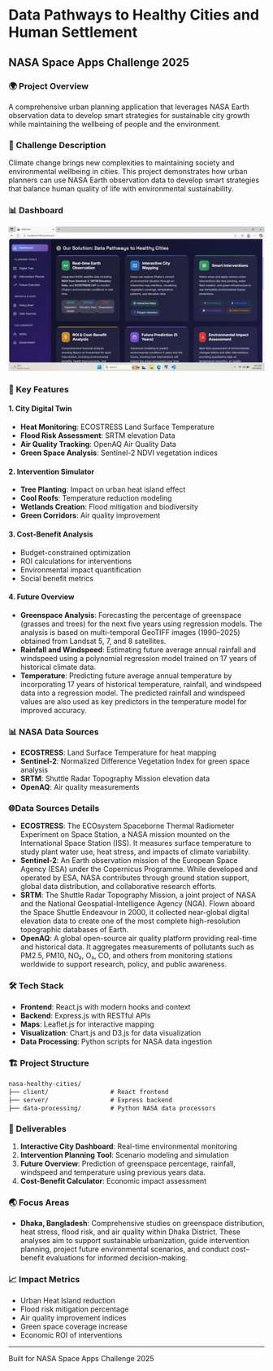 # Data Pathways to Healthy Cities and Human Settlement
## NASA Space Apps Challenge 2025

### 🌍 Project Overview
A comprehensive urban planning application that leverages NASA Earth observation data to develop smart strategies for sustainable city growth while maintaining the wellbeing of people and the environment.

### 🎯 Challenge Description
Climate change brings new complexities to maintaining society and environmental wellbeing in cities. This project demonstrates how urban planners can use NASA Earth observation data to develop smart strategies that balance human quality of life with environmental sustainability.

### 📊 Dashboard

![Dashboard](./client/public/Dashboard.png)


### 🚀 Key Features

#### 1. City Digital Twin
- **Heat Monitoring**: ECOSTRESS Land Surface Temperature
- **Flood Risk Assessment**: SRTM elevation Data
- **Air Quality Tracking**: OpenAQ Air Quality Data
- **Green Space Analysis**: Sentinel-2 NDVI vegetation indices
 
#### 2. Intervention Simulator
- **Tree Planting**: Impact on urban heat island effect
- **Cool Roofs**: Temperature reduction modeling
- **Wetlands Creation**: Flood mitigation and biodiversity
- **Green Corridors**: Air quality improvement

#### 3. Cost-Benefit Analysis
- Budget-constrained optimization
- ROI calculations for interventions
- Environmental impact quantification
- Social benefit metrics

#### 4. Future Overview
- **Greenspace Analysis**: Forecasting the percentage of greenspace (grasses and trees) for the next five years using regression models. The analysis is based on multi-temporal GeoTIFF images (1990–2025) obtained from Landsat 5, 7, and 8 satellites.  
- **Rainfall and Windspeed**: Estimating future average annual rainfall and windspeed using a polynomial regression model trained on 17 years of historical climate data.  
- **Temperature**: Predicting future average annual temperature by incorporating 17 years of historical temperature, rainfall, and windspeed data into a regression model. The predicted rainfall and windspeed values are also used as key predictors in the temperature model for improved accuracy.

### 📊 NASA Data Sources
- **ECOSTRESS**: Land Surface Temperature for heat mapping
- **Sentinel-2**: Normalized Difference Vegetation Index for green space analysis
- **SRTM**: Shuttle Radar Topography Mission elevation data
- **OpenAQ**: Air quality measurements

### 🌐Data Sources Details
- **ECOSTRESS**: The ECOsystem Spaceborne Thermal Radiometer Experiment on Space Station, a NASA mission mounted on the International Space Station (ISS). It measures surface temperature to study plant water use, heat stress, and impacts of climate variability.
- **Sentinel-2**: An Earth observation mission of the European Space Agency (ESA) under the Copernicus Programme. While developed and operated by ESA, NASA contributes through ground station support, global data distribution, and collaborative research efforts.
- **SRTM**: The Shuttle Radar Topography Mission, a joint project of NASA and the National Geospatial-Intelligence Agency (NGA). Flown aboard the Space Shuttle Endeavour in 2000, it collected near-global digital elevation data to create one of the most complete high-resolution topographic databases of Earth.
- **OpenAQ**: A global open-source air quality platform providing real-time and historical data. It aggregates measurements of pollutants such as PM2.5, PM10, NO₂, O₃, CO, and others from monitoring stations worldwide to support research, policy, and public awareness.  
  
### 🛠 Tech Stack
- **Frontend**: React.js with modern hooks and context
- **Backend**: Express.js with RESTful APIs
- **Maps**: Leaflet.js for interactive mapping
- **Visualization**: Chart.js and D3.js for data visualization
- **Data Processing**: Python scripts for NASA data ingestion

### 🏗 Project Structure
```
nasa-healthy-cities/
├── client/                 # React frontend
├── server/                 # Express backend
├── data-processing/        # Python NASA data processors
```

### 🌟 Deliverables
1. **Interactive City Dashboard**: Real-time environmental monitoring
2. **Intervention Planning Tool**: Scenario modeling and simulation
3. **Future Overview**: Prediction of greenspace percentage, rainfall, windspeed and temperature using previous years data.
4. **Cost-Benefit Calculator**: Economic impact assessment

### 🌏 Focus Areas
- **Dhaka, Bangladesh**: Comprehensive studies on greenspace distribution, heat stress, flood risk, and air quality within Dhaka District. These analyses aim to support sustainable urbanization, guide intervention planning, project future environmental scenarios, and conduct cost–benefit evaluations for informed decision-making.

### 📈 Impact Metrics
- Urban Heat Island reduction
- Flood risk mitigation percentage
- Air quality improvement indices
- Green space coverage increase
- Economic ROI of interventions

---

Built for NASA Space Apps Challenge 2025
